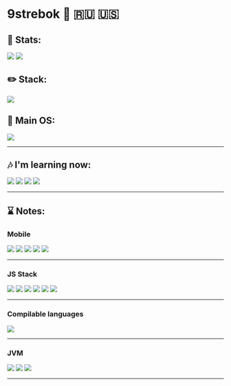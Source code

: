 # 9strebok :metal: :ru: :us:

## :telescope: Stats:

![](https://github-readme-stats.vercel.app/api?username=9strebok&show_icons=true&title_color=212121&text_color=212121&bg_color=f1f1f1&icon_color=212121)
![](https://github-readme-stats.vercel.app/api/top-langs/?username=9strebok&hide=css,html,vim&title_color=212121&text_color=212121&bg_color=f1f1f1&icon_color=212121)

## :pencil2: Stack:
![](https://img.shields.io/badge/Editor-Vim-informational?style=for-the-badge&logo=vim&logoColor=white&color=darkgreen)
[](https://img.shields.io/badge/Language-Python-informational?style=for-the-badge&logo=python&logoColor=white&color=green) 
[](https://img.shields.io/badge/Shell-Bash-informational?style=for-the-badge&logo=gnu-bash&logoColor=white&color=brown) 

## :penguin: Main OS:
![](https://img.shields.io/badge/OS-Linux-informational?style=for-the-badge&logo=linux&logoColor=white&color=black)

---

## :notes: I'm learning now:
![](https://img.shields.io/badge/Tool-Docker-informational?style=for-the-badge&logo=docker&logoColor=white&color=blue)
![](https://img.shields.io/badge/Tool-Kubernetes-informational?style=for-the-badge&logo=kubernetes&logoColor=white&color=blue)
![](https://img.shields.io/badge/Language-Rust-informational?style=for-the-badge&logo=rust&logoColor=white&color=brown) 
![](https://img.shields.io/badge/Language-Haskell-informational?style=for-the-badge&logo=haskell&logoColor=white&color=darkgray) 

---

## :hourglass: Notes:
### Mobile
![](https://img.shields.io/badge/Language-Swift-informational?style=for-the-badge&logo=swift&logoColor=white&color=orange) 
![](https://img.shields.io/badge/Language-Kotlin-informational?style=for-the-badge&logo=kotlin&logoColor=white&color=brown) 
![](https://img.shields.io/badge/Language-Scala-informational?style=for-the-badge&logo=scala&logoColor=white&color=brown) 
![](https://img.shields.io/badge/Language-Dart-informational?style=for-the-badge&logo=dart&logoColor=white&color=blue) 
![](https://img.shields.io/badge/Tool-Flutter-informational?style=for-the-badge&logo=flutter&logoColor=white&color=blue) 

---

### JS Stack
![](https://img.shields.io/badge/Language-JavaScript-informational?style=for-the-badge&logo=javascript&logoColor=white&color=yellow) 
![](https://img.shields.io/badge/Language-CoffeeScript-informational?style=for-the-badge&logo=coffeescript&logoColor=white&color=442d25) 
![](https://img.shields.io/badge/Language-TypeScript-informational?style=for-the-badge&logo=typescript&logoColor=white&color=blue) 
![](https://img.shields.io/badge/Tool-React-informational?style=for-the-badge&logo=react&logoColor=white&color=blue) 
![](https://img.shields.io/badge/Tool-NodeJS-informational?style=for-the-badge&logo=v8&logoColor=white&color=green) 
![](https://img.shields.io/badge/Tool-Deno-informational?style=for-the-badge&logo=deno&logoColor=white&color=blue) 

---

### Compilable languages
![](https://img.shields.io/badge/Languages-cFamilyLanguages-informational?style=for-the-badge&logo=c&logoColor=white&color=blue) 

---

### JVM
![](https://img.shields.io/badge/Languages-Java-informational?style=for-the-badge&logo=java&logoColor=white&color=brown) 
![](https://img.shields.io/badge/Languages-Scala-informational?style=for-the-badge&logo=scala&logoColor=white&color=brown) 
![](https://img.shields.io/badge/Languages-Kotlin-informational?style=for-the-badge&logo=kotlin&logoColor=white&color=brown) 

---



